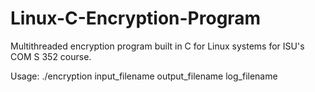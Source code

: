 # Linux-C-Encryption-Program
Multithreaded encryption program built in C for Linux systems for ISU's COM S 352 course.

Usage:
./encryption input_filename output_filename log_filename
